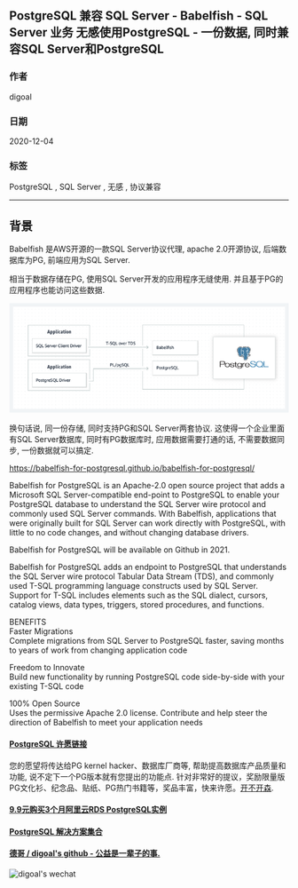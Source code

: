 ## PostgreSQL 兼容 SQL Server - Babelfish - SQL Server 业务 无感使用PostgreSQL - 一份数据, 同时兼容SQL Server和PostgreSQL      
    
### 作者    
digoal    
    
### 日期    
2020-12-04     
    
### 标签    
PostgreSQL , SQL Server , 无感 , 协议兼容     
    
----    
    
## 背景    
Babelfish 是AWS开源的一款SQL Server协议代理, apache 2.0开源协议, 后端数据库为PG, 前端应用为SQL Server.     
    
相当于数据存储在PG, 使用SQL Server开发的应用程序无缝使用. 并且基于PG的应用程序也能访问这些数据.      
    
![pic](20201204_01_pic_001.png)    
    
换句话说, 同一份存储, 同时支持PG和SQL Server两套协议.  这使得一个企业里面有SQL Server数据库, 同时有PG数据库时, 应用数据需要打通的话, 不需要数据同步, 一份数据就可以搞定.    
    
https://babelfish-for-postgresql.github.io/babelfish-for-postgresql/      
    
Babelfish for PostgreSQL is an Apache-2.0 open source project that adds a Microsoft SQL Server-compatible end-point to PostgreSQL to enable your PostgreSQL database to understand the SQL Server wire protocol and commonly used SQL Server commands. With Babelfish, applications that were originally built for SQL Server can work directly with PostgreSQL, with little to no code changes, and without changing database drivers.  
  
Babelfish for PostgreSQL will be available on Github in 2021.  
  
Babelfish for PostgreSQL adds an endpoint to PostgreSQL that understands the SQL Server wire protocol Tabular Data Stream (TDS), and commonly used T-SQL programming language constructs used by SQL Server. Support for T-SQL includes elements such as the SQL dialect, cursors, catalog views, data types, triggers, stored procedures, and functions.  
  
BENEFITS  
Faster Migrations  
Complete migrations from SQL Server to PostgreSQL faster, saving months to years of work from changing application code  
  
Freedom to Innovate  
Build new functionality by running PostgreSQL code side-by-side with your existing T-SQL code  
  
100% Open Source  
Uses the permissive Apache 2.0 license. Contribute and help steer the direction of Babelfish to meet your application needs  
  
  
#### [PostgreSQL 许愿链接](https://github.com/digoal/blog/issues/76 "269ac3d1c492e938c0191101c7238216")
您的愿望将传达给PG kernel hacker、数据库厂商等, 帮助提高数据库产品质量和功能, 说不定下一个PG版本就有您提出的功能点. 针对非常好的提议，奖励限量版PG文化衫、纪念品、贴纸、PG热门书籍等，奖品丰富，快来许愿。[开不开森](https://github.com/digoal/blog/issues/76 "269ac3d1c492e938c0191101c7238216").  
  
  
#### [9.9元购买3个月阿里云RDS PostgreSQL实例](https://www.aliyun.com/database/postgresqlactivity "57258f76c37864c6e6d23383d05714ea")
  
  
#### [PostgreSQL 解决方案集合](https://yq.aliyun.com/topic/118 "40cff096e9ed7122c512b35d8561d9c8")
  
  
#### [德哥 / digoal's github - 公益是一辈子的事.](https://github.com/digoal/blog/blob/master/README.md "22709685feb7cab07d30f30387f0a9ae")
  
  
![digoal's wechat](../pic/digoal_weixin.jpg "f7ad92eeba24523fd47a6e1a0e691b59")
  
